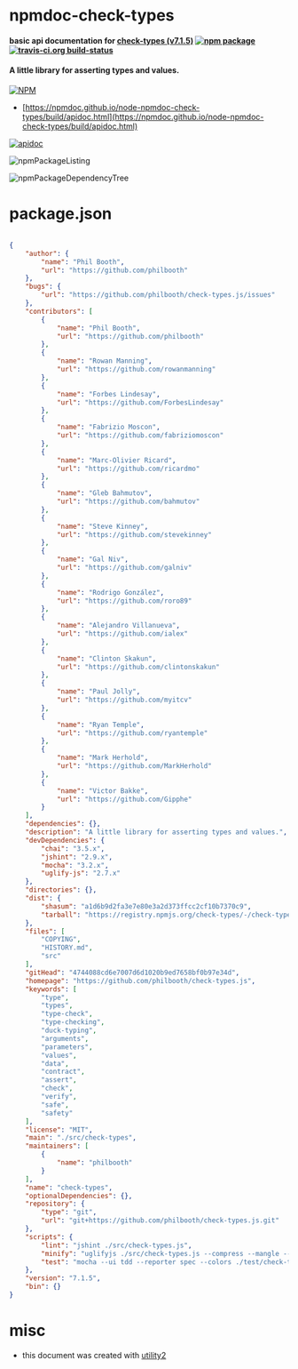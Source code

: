 # npmdoc-check-types

#### basic api documentation for  [check-types (v7.1.5)](https://github.com/philbooth/check-types.js)  [![npm package](https://img.shields.io/npm/v/npmdoc-check-types.svg?style=flat-square)](https://www.npmjs.org/package/npmdoc-check-types) [![travis-ci.org build-status](https://api.travis-ci.org/npmdoc/node-npmdoc-check-types.svg)](https://travis-ci.org/npmdoc/node-npmdoc-check-types)

#### A little library for asserting types and values.

[![NPM](https://nodei.co/npm/check-types.png?downloads=true&downloadRank=true&stars=true)](https://www.npmjs.com/package/check-types)

- [https://npmdoc.github.io/node-npmdoc-check-types/build/apidoc.html](https://npmdoc.github.io/node-npmdoc-check-types/build/apidoc.html)

[![apidoc](https://npmdoc.github.io/node-npmdoc-check-types/build/screenCapture.buildCi.browser.%252Ftmp%252Fbuild%252Fapidoc.html.png)](https://npmdoc.github.io/node-npmdoc-check-types/build/apidoc.html)

![npmPackageListing](https://npmdoc.github.io/node-npmdoc-check-types/build/screenCapture.npmPackageListing.svg)

![npmPackageDependencyTree](https://npmdoc.github.io/node-npmdoc-check-types/build/screenCapture.npmPackageDependencyTree.svg)



# package.json

```json

{
    "author": {
        "name": "Phil Booth",
        "url": "https://github.com/philbooth"
    },
    "bugs": {
        "url": "https://github.com/philbooth/check-types.js/issues"
    },
    "contributors": [
        {
            "name": "Phil Booth",
            "url": "https://github.com/philbooth"
        },
        {
            "name": "Rowan Manning",
            "url": "https://github.com/rowanmanning"
        },
        {
            "name": "Forbes Lindesay",
            "url": "https://github.com/ForbesLindesay"
        },
        {
            "name": "Fabrizio Moscon",
            "url": "https://github.com/fabriziomoscon"
        },
        {
            "name": "Marc-Olivier Ricard",
            "url": "https://github.com/ricardmo"
        },
        {
            "name": "Gleb Bahmutov",
            "url": "https://github.com/bahmutov"
        },
        {
            "name": "Steve Kinney",
            "url": "https://github.com/stevekinney"
        },
        {
            "name": "Gal Niv",
            "url": "https://github.com/galniv"
        },
        {
            "name": "Rodrigo González",
            "url": "https://github.com/roro89"
        },
        {
            "name": "Alejandro Villanueva",
            "url": "https://github.com/ialex"
        },
        {
            "name": "Clinton Skakun",
            "url": "https://github.com/clintonskakun"
        },
        {
            "name": "Paul Jolly",
            "url": "https://github.com/myitcv"
        },
        {
            "name": "Ryan Temple",
            "url": "https://github.com/ryantemple"
        },
        {
            "name": "Mark Herhold",
            "url": "https://github.com/MarkHerhold"
        },
        {
            "name": "Victor Bakke",
            "url": "https://github.com/Gipphe"
        }
    ],
    "dependencies": {},
    "description": "A little library for asserting types and values.",
    "devDependencies": {
        "chai": "3.5.x",
        "jshint": "2.9.x",
        "mocha": "3.2.x",
        "uglify-js": "2.7.x"
    },
    "directories": {},
    "dist": {
        "shasum": "a1d6b9d2fa3e7e80e3a2d373ffcc2cf10b7370c9",
        "tarball": "https://registry.npmjs.org/check-types/-/check-types-7.1.5.tgz"
    },
    "files": [
        "COPYING",
        "HISTORY.md",
        "src"
    ],
    "gitHead": "4744088cd6e7007d6d1020b9ed7658bf0b97e34d",
    "homepage": "https://github.com/philbooth/check-types.js",
    "keywords": [
        "type",
        "types",
        "type-check",
        "type-checking",
        "duck-typing",
        "arguments",
        "parameters",
        "values",
        "data",
        "contract",
        "assert",
        "check",
        "verify",
        "safe",
        "safety"
    ],
    "license": "MIT",
    "main": "./src/check-types",
    "maintainers": [
        {
            "name": "philbooth"
        }
    ],
    "name": "check-types",
    "optionalDependencies": {},
    "repository": {
        "type": "git",
        "url": "git+https://github.com/philbooth/check-types.js.git"
    },
    "scripts": {
        "lint": "jshint ./src/check-types.js",
        "minify": "uglifyjs ./src/check-types.js --compress --mangle --output ./src/check-types.min.js",
        "test": "mocha --ui tdd --reporter spec --colors ./test/check-types.js"
    },
    "version": "7.1.5",
    "bin": {}
}
```



# misc
- this document was created with [utility2](https://github.com/kaizhu256/node-utility2)
